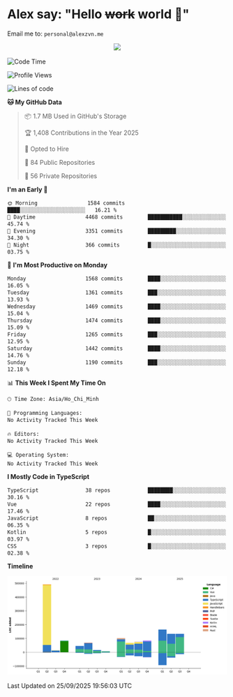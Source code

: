 # Alex say: "Hello ~~work~~ world 🐾"
Email me to: `personal@alexzvn.me`


<p align=center>
  <a href="https://skillicons.dev">
    <img src="https://skillicons.dev/icons?i=ts,js,php,nodejs,bun,vue,nuxt,react,svelte,tauri,laravel,rust,mongodb,docker,electron,redis,rabbitmq,tailwind,git,cloudflare,elysia,mysql,nginx,rollupjs,sentry,ubuntu,yarn,html,css,vite" />
  </a>
</p>

<!--START_SECTION:waka-->
![Code Time](http://img.shields.io/badge/Code%20Time-1%2C066%20hrs%2055%20mins-blue)

![Profile Views](http://img.shields.io/badge/Profile%20Views-68-blue)

![Lines of code](https://img.shields.io/badge/From%20Hello%20World%20I%27ve%20Written-1.5%20million%20lines%20of%20code-blue)

**🐱 My GitHub Data** 

> 📦 1.7 MB Used in GitHub's Storage 
 > 
> 🏆 1,408 Contributions in the Year 2025
 > 
> 💼 Opted to Hire
 > 
> 📜 84 Public Repositories 
 > 
> 🔑 56 Private Repositories 
 > 
**I'm an Early 🐤** 

```text
🌞 Morning                1584 commits        ████░░░░░░░░░░░░░░░░░░░░░   16.21 % 
🌆 Daytime                4468 commits        ███████████░░░░░░░░░░░░░░   45.74 % 
🌃 Evening                3351 commits        █████████░░░░░░░░░░░░░░░░   34.30 % 
🌙 Night                  366 commits         █░░░░░░░░░░░░░░░░░░░░░░░░   03.75 % 
```
📅 **I'm Most Productive on Monday** 

```text
Monday                   1568 commits        ████░░░░░░░░░░░░░░░░░░░░░   16.05 % 
Tuesday                  1361 commits        ███░░░░░░░░░░░░░░░░░░░░░░   13.93 % 
Wednesday                1469 commits        ████░░░░░░░░░░░░░░░░░░░░░   15.04 % 
Thursday                 1474 commits        ████░░░░░░░░░░░░░░░░░░░░░   15.09 % 
Friday                   1265 commits        ███░░░░░░░░░░░░░░░░░░░░░░   12.95 % 
Saturday                 1442 commits        ████░░░░░░░░░░░░░░░░░░░░░   14.76 % 
Sunday                   1190 commits        ███░░░░░░░░░░░░░░░░░░░░░░   12.18 % 
```


📊 **This Week I Spent My Time On** 

```text
🕑︎ Time Zone: Asia/Ho_Chi_Minh

💬 Programming Languages: 
No Activity Tracked This Week

🔥 Editors: 
No Activity Tracked This Week

💻 Operating System: 
No Activity Tracked This Week
```

**I Mostly Code in TypeScript** 

```text
TypeScript               38 repos            ████████░░░░░░░░░░░░░░░░░   30.16 % 
Vue                      22 repos            ████░░░░░░░░░░░░░░░░░░░░░   17.46 % 
JavaScript               8 repos             ██░░░░░░░░░░░░░░░░░░░░░░░   06.35 % 
Kotlin                   5 repos             █░░░░░░░░░░░░░░░░░░░░░░░░   03.97 % 
CSS                      3 repos             █░░░░░░░░░░░░░░░░░░░░░░░░   02.38 % 
```



**Timeline**

![Lines of Code chart](https://raw.githubusercontent.com/alexzvn/alexzvn/main/assets/bar_graph.png)


 Last Updated on 25/09/2025 19:56:03 UTC
<!--END_SECTION:waka-->
